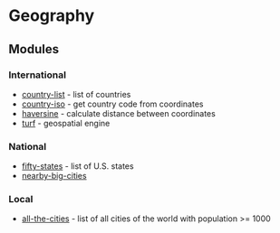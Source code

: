 # Geography

## Modules

### International

* [country-list](https://github.com/fannarsh/country-list) - list of countries
* [country-iso](https://github.com/simonepri/country-iso) - get country code from coordinates
* [haversine](https://github.com/brandon93s/haversine-js) - calculate distance between coordinates
* [turf](https://github.com/Turfjs/turf) - geospatial engine

### National

* [fifty-states](https://github.com/politicoder/fifty-states) - list of U.S. states
* [nearby-big-cities](https://github.com/river-jade/nearby-big-cities)

### Local

* [all-the-cities](https://github.com/zeke/all-the-cities) - list of all cities of the world with population >= 1000
